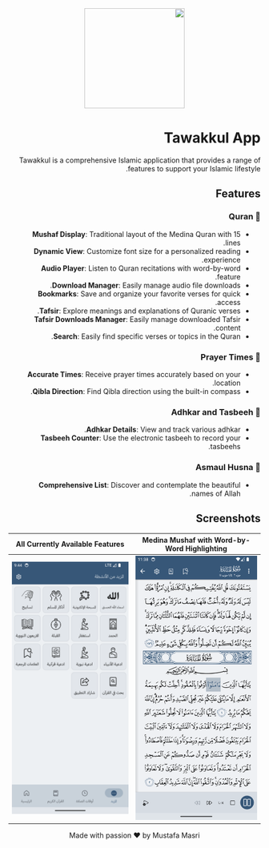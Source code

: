
<div dir="rtl">
<div align="center">
  <img src="https://raw.githubusercontent.com/SAFI174/tawakkul/main/logos/icon-07-modified%20(Small).png" width="200" height="200"/>
</div>

# Tawakkul App

Tawakkul is a comprehensive Islamic application that provides a range of features to support your Islamic lifestyle.

## Features

### 📖 Quran
- **Mushaf Display**: Traditional layout of the Medina Quran with 15 lines.
- **Dynamic View**: Customize font size for a personalized reading experience.
- **Audio Player**: Listen to Quran recitations with word-by-word feature.
- **Download Manager**: Easily manage audio file downloads.
- **Bookmarks**: Save and organize your favorite verses for quick access.
- **Tafsir**: Explore meanings and explanations of Quranic verses.
- **Tafsir Downloads Manager**: Easily manage downloaded Tafsir content.
- **Search**: Easily find specific verses or topics in the Quran.

### 🕋 Prayer Times
- **Accurate Times**: Receive prayer times accurately based on your location.
- **Qibla Direction**: Find Qibla direction using the built-in compass.

### 🤲 Adhkar and Tasbeeh
- **Adhkar Details**: View and track various adhkar.
- **Tasbeeh Counter**: Use the electronic tasbeeh to record your tasbeehs.

### 💖 Asmaul Husna
- **Comprehensive List**: Discover and contemplate the beautiful names of Allah.

## Screenshots

| Medina Mushaf with Word-by-Word Highlighting | All Currently Available Features |
| -------------------------------------------- | -------------------------------------------- |
| ![Description 1](screenshots/5.png)         | ![Description 2](screenshots/4.png)         |

<p align="center">
  Made with passion ❤️ by Mustafa Masri
</p>
